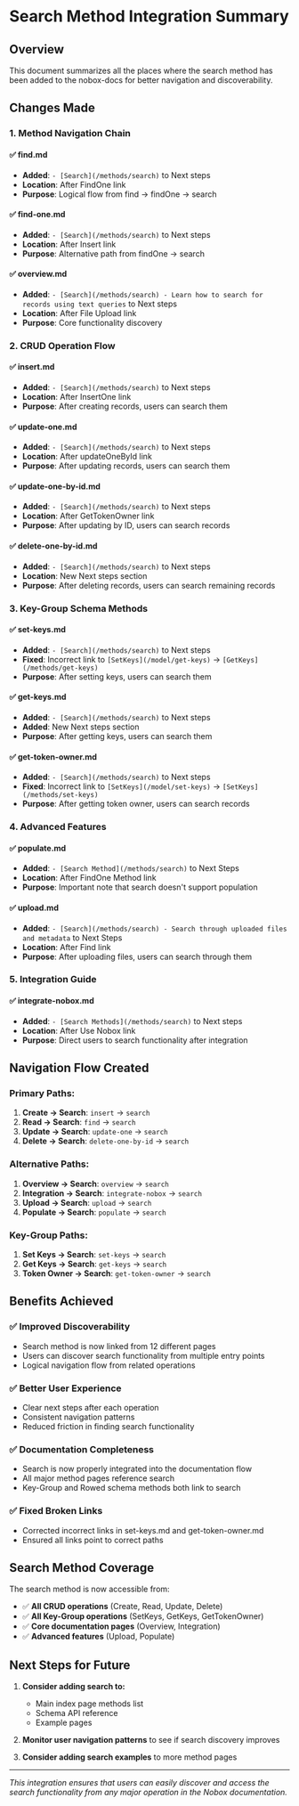 # Search Method Integration Summary

## Overview
This document summarizes all the places where the search method has been added to the nobox-docs for better navigation and discoverability.

## Changes Made

### 1. **Method Navigation Chain**

#### ✅ **find.md**
- **Added**: `- [Search](/methods/search)` to Next steps
- **Location**: After FindOne link
- **Purpose**: Logical flow from find → findOne → search

#### ✅ **find-one.md**
- **Added**: `- [Search](/methods/search)` to Next steps
- **Location**: After Insert link
- **Purpose**: Alternative path from findOne → search

#### ✅ **overview.md**
- **Added**: `- [Search](/methods/search) - Learn how to search for records using text queries` to Next steps
- **Location**: After File Upload link
- **Purpose**: Core functionality discovery

### 2. **CRUD Operation Flow**

#### ✅ **insert.md**
- **Added**: `- [Search](/methods/search)` to Next steps
- **Location**: After InsertOne link
- **Purpose**: After creating records, users can search them

#### ✅ **update-one.md**
- **Added**: `- [Search](/methods/search)` to Next steps
- **Location**: After updateOneById link
- **Purpose**: After updating records, users can search them

#### ✅ **update-one-by-id.md**
- **Added**: `- [Search](/methods/search)` to Next steps
- **Location**: After GetTokenOwner link
- **Purpose**: After updating by ID, users can search records

#### ✅ **delete-one-by-id.md**
- **Added**: `- [Search](/methods/search)` to Next steps
- **Location**: New Next steps section
- **Purpose**: After deleting records, users can search remaining records

### 3. **Key-Group Schema Methods**

#### ✅ **set-keys.md**
- **Added**: `- [Search](/methods/search)` to Next steps
- **Fixed**: Incorrect link to `[SetKeys](/model/get-keys)` → `[GetKeys](/methods/get-keys)`
- **Purpose**: After setting keys, users can search them

#### ✅ **get-keys.md**
- **Added**: `- [Search](/methods/search)` to Next steps
- **Added**: New Next steps section
- **Purpose**: After getting keys, users can search them

#### ✅ **get-token-owner.md**
- **Added**: `- [Search](/methods/search)` to Next steps
- **Fixed**: Incorrect link to `[SetKeys](/model/set-keys)` → `[SetKeys](/methods/set-keys)`
- **Purpose**: After getting token owner, users can search records

### 4. **Advanced Features**

#### ✅ **populate.md**
- **Added**: `- [Search Method](/methods/search)` to Next Steps
- **Location**: After FindOne Method link
- **Purpose**: Important note that search doesn't support population

#### ✅ **upload.md**
- **Added**: `- [Search](/methods/search) - Search through uploaded files and metadata` to Next Steps
- **Location**: After Find link
- **Purpose**: After uploading files, users can search through them

### 5. **Integration Guide**

#### ✅ **integrate-nobox.md**
- **Added**: `- [Search Methods](/methods/search)` to Next steps
- **Location**: After Use Nobox link
- **Purpose**: Direct users to search functionality after integration

## Navigation Flow Created

### **Primary Paths:**
1. **Create → Search**: `insert` → `search`
2. **Read → Search**: `find` → `search`
3. **Update → Search**: `update-one` → `search`
4. **Delete → Search**: `delete-one-by-id` → `search`

### **Alternative Paths:**
1. **Overview → Search**: `overview` → `search`
2. **Integration → Search**: `integrate-nobox` → `search`
3. **Upload → Search**: `upload` → `search`
4. **Populate → Search**: `populate` → `search`

### **Key-Group Paths:**
1. **Set Keys → Search**: `set-keys` → `search`
2. **Get Keys → Search**: `get-keys` → `search`
3. **Token Owner → Search**: `get-token-owner` → `search`

## Benefits Achieved

### ✅ **Improved Discoverability**
- Search method is now linked from 12 different pages
- Users can discover search functionality from multiple entry points
- Logical navigation flow from related operations

### ✅ **Better User Experience**
- Clear next steps after each operation
- Consistent navigation patterns
- Reduced friction in finding search functionality

### ✅ **Documentation Completeness**
- Search is now properly integrated into the documentation flow
- All major method pages reference search
- Key-Group and Rowed schema methods both link to search

### ✅ **Fixed Broken Links**
- Corrected incorrect links in set-keys.md and get-token-owner.md
- Ensured all links point to correct paths

## Search Method Coverage

The search method is now accessible from:
- ✅ **All CRUD operations** (Create, Read, Update, Delete)
- ✅ **All Key-Group operations** (SetKeys, GetKeys, GetTokenOwner)
- ✅ **Core documentation pages** (Overview, Integration)
- ✅ **Advanced features** (Upload, Populate)

## Next Steps for Future

1. **Consider adding search to:**
   - Main index page methods list
   - Schema API reference
   - Example pages

2. **Monitor user navigation patterns** to see if search discovery improves

3. **Consider adding search examples** to more method pages

---

*This integration ensures that users can easily discover and access the search functionality from any major operation in the Nobox documentation.* 